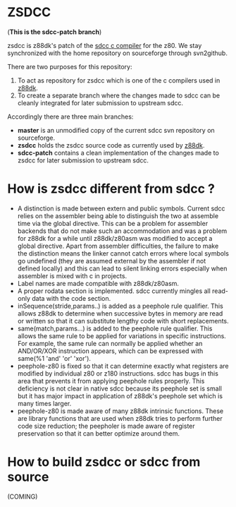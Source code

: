 # ZSDCC
(**This is the sdcc-patch branch**)

zsdcc is z88dk's patch of the [sdcc c compiler](https://sourceforge.net/projects/sdcc/) for the z80.  We stay synchronized with the home repository on sourceforge through svn2github.

There are two purposes for this repository:

  1. To act as repository for zsdcc which is one of the c compilers used in [z88dk](https://github.com/z88dk/z88dk).
  2. To create a separate branch where the changes made to sdcc can be cleanly integrated for later submission to upstream sdcc.

Accordingly there are three main branches:

  * **master** is an unmodified copy of the current sdcc svn repository on sourceforge.
  * **zsdcc** holds the zsdcc source code as currently used by [z88dk](https://github.com/z88dk/z88dk).
  * **sdcc-patch** contains a clean implementation of the changes made to zsdcc for later submission to upstream sdcc.

# How is zsdcc different from sdcc ?

  * A distinction is made between extern and public symbols.  Current sdcc relies on the assembler being able to distinguish the two at assemble time via the global directive.  This can be a problem for assembler backends that do not make such an accommodation and was a problem for z88dk for a while until z88dk/z80asm was modified to accept a global directive.  Apart from assembler difficulties, the failure to make the distinction means the linker cannot catch errors where local symbols go undefined (they are assumed external by the assembler if not defined locally) and this can lead to silent linking errors especially when assembler is mixed with c in projects.
  * Label names are made compatible with z88dk/z80asm.
  * A proper rodata section is implemented.  sdcc currently mingles all read-only data with the code section.
  * inSequence(stride,params..) is added as a peephole rule qualifier.  This allows z88dk to determine when successive bytes in memory are read or written so that it can substitute lengthy code with short replacements.
  * same(match,params...) is added to the peephole rule qualifier.  This allows the same rule to be applied for variations in specific instructions.  For example, the same rule can normally be applied whether an AND/OR/XOR instruction appears, which can be expressed with same(%1 'and' 'or' 'xor').
  * peephole-z80 is fixed so that it can determine exactly what registers are modified by individual z80 or z180 instructions.  sdcc has bugs in this area that prevents it from applying peephole rules properly.  This deficiency is not clear in native sdcc because its peephole set is small but it has major impact in application of z88dk's peephole set which is many times larger.
  * peephole-z80 is made aware of many z88dk intrinsic functions.  These are library functions that are used when z88dk tries to perform further code size reduction; the peepholer is made aware of register preservation so that it can better optimize around them.

# How to build zsdcc or sdcc from source

(COMING)
